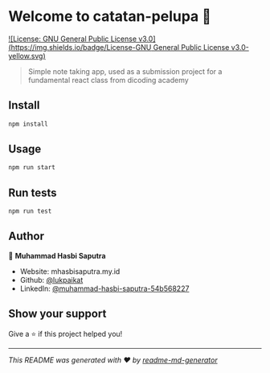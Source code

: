 # Welcome to catatan-pelupa 👋
[![License: GNU General Public License v3.0](https://img.shields.io/badge/License-GNU General Public License v3.0-yellow.svg)](#)

> Simple note taking app, used as a submission project for a fundamental react class from dicoding academy

## Install

```sh
npm install
```

## Usage

```sh
npm run start
```

## Run tests

```sh
npm run test
```

## Author

👤 **Muhammad Hasbi Saputra**

* Website: mhasbisaputra.my.id
* Github: [@lukpaikat](https://github.com/lukpaikat)
* LinkedIn: [@muhammad-hasbi-saputra-54b568227](https://linkedin.com/in/muhammad-hasbi-saputra-54b568227)

## Show your support

Give a ⭐️ if this project helped you!


***
_This README was generated with ❤️ by [readme-md-generator](https://github.com/kefranabg/readme-md-generator)_